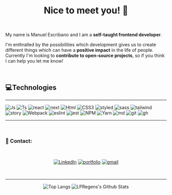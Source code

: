 <div align='center'>

# Nice to meet you! 👋

</div>

</br>

My name is Manuel Escribano and I am a **self-taught frontend developer**.

I'm enthralled by the possibilities which development gives us to create
different things which can have a **positive impact** in the life of people.
Currently I'm looking to **contribute to open-source projects**, so if you think
I can help you let me know!

</br>

## **💻Technologies**

---

![Js][js-shield] ![Ts][ts-shield] ![react][react-shield] ![next][next-shield]
![Html][html-shield] ![CSS3][css-shield] ![styled][styled-shield]
![sass][sass-shield] ![tailwind][tailwind-shield] ![story][story-shield]
![Webpack][webpack-shield] ![eslint][eslint-shield] ![jest][jest-shield]
![NPM][npm-shield] ![Yarn][yarn-shield] ![md][md-shield] ![git][git-shield]
![gh][github-shield]

---

</br>

### **📧 Contact:**

<div align='center'>

</br>

[![LinkedIn][linkedin-shield]][linkedin-url]
[![portfolio][portfolio-shield]][portfolio-url]
[![gmail][gmail-shield]][gmail-url]

</div>

</br>

---

<div align='center'>

![Top Langs](https://github-readme-stats.vercel.app/api/top-langs/?username=LPRegen&layout=compact)
![LPRegens's Github Stats](https://github-readme-stats.vercel.app/api?username=LPRegen&show_icons=true&theme=calm&hide=stars&count_private=true)

</div>

<!-- LinkedIn -->

[linkedin-shield]: https://img.shields.io/badge/-LinkedIn-black.svg?style=for-the-badge&logo=linkedin&colorB=0072b1
[linkedin-url]: https://www.linkedin.com/in/manuel-escribano-lpregen/

<!-- Portfolio -->

[portfolio-shield]: https://img.shields.io/badge/Portfolio-%23000000.svg?style=for-the-badge&logo=firefox&logoColor=#FF7139
[portfolio-url]: https://portfolio-lpregen.vercel.app/

<!-- Gmail -->

[gmail-shield]: https://img.shields.io/badge/Gmail-D14836?style=for-the-badge&logo=gmail&logoColor=white

[gmail-url]: mailto:manuel.escribano.051@gmail.com?subject=[GitHub]

<!-- Technologies -->

[js-shield]: https://img.shields.io/badge/JavaScript-F7DF1E?style=for-the-badge&logo=javascript&logoColor=black
[ts-shield]: https://img.shields.io/badge/TypeScript-007ACC?style=for-the-badge&logo=typescript&logoColor=white
[html-shield]: https://img.shields.io/badge/HTML-239120?style=for-the-badge&logo=html5&logoColor=white
[css-shield]: https://img.shields.io/badge/css3-%231572B6.svg?style=for-the-badge&logo=css3&logoColor=white?
[webpack-shield]: https://img.shields.io/badge/Webpack-blue?style=for-the-badge&logo=appveyor
[react-shield]: https://img.shields.io/badge/React-20232A?style=for-the-badge&logo=react&logoColor=61DAFB
[jest-shield]: https://img.shields.io/badge/Jest-323330?style=for-the-badge&logo=Jest&logoColor=white
[tailwind-shield]: https://img.shields.io/badge/Tailwind_CSS-38B2AC?style=for-the-badge&logo=tailwind-css&logoColor=white
[next-shield]: https://img.shields.io/badge/Next-black?style=for-the-badge&logo=next.js&logoColor=white
[styled-shield]: https://img.shields.io/badge/styled--components-DB7093?style=for-the-badge&logo=styled-components&logoColor=white
[sass-shield]: https://img.shields.io/badge/SASS-hotpink.svg?style=for-the-badge&logo=SASS&logoColor=white
[story-shield]: https://img.shields.io/badge/-Storybook-FF4785?style=for-the-badge&logo=storybook&logoColor=white
[eslint-shield]: https://img.shields.io/badge/ESLint-4B3263?style=for-the-badge&logo=eslint&logoColor=white
[npm-shield]: https://img.shields.io/badge/NPM-%23000000.svg?style=for-the-badge&logo=npm&logoColor=white
[yarn-shield]: https://img.shields.io/badge/yarn-%232C8EBB.svg?style=for-the-badge&logo=yarn&logoColor=white
[md-shield]: https://img.shields.io/badge/Markdown-000000?style=for-the-badge&logo=markdown&logoColor=white
[git-shield]: https://img.shields.io/badge/git-%23F05033.svg?style=for-the-badge&logo=git&logoColor=white
[github-shield]: https://img.shields.io/badge/github-%23121011.svg?style=for-the-badge&logo=github&logoColor=white

<!-- Styles -->
